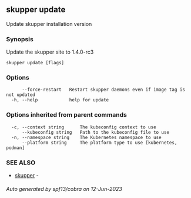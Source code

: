 ## skupper update

Update skupper installation version

### Synopsis

Update the skupper site to 1.4.0-rc3

```
skupper update [flags]
```

### Options

```
      --force-restart   Restart skupper daemons even if image tag is not updated
  -h, --help            help for update
```

### Options inherited from parent commands

```
  -c, --context string      The kubeconfig context to use
      --kubeconfig string   Path to the kubeconfig file to use
  -n, --namespace string    The Kubernetes namespace to use
      --platform string     The platform type to use [kubernetes, podman]
```

### SEE ALSO

* [skupper](skupper.md)	 - 

###### Auto generated by spf13/cobra on 12-Jun-2023
